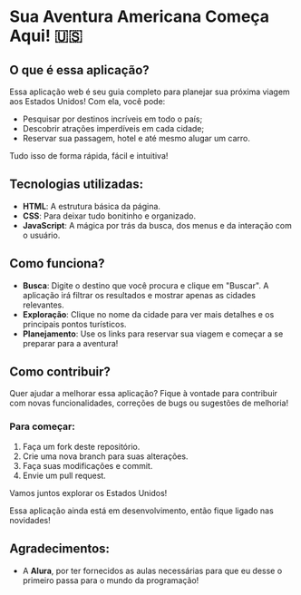 # Sua Aventura Americana Começa Aqui! 🇺🇸

## O que é essa aplicação?

Essa aplicação web é seu guia completo para planejar sua próxima viagem aos Estados Unidos! Com ela, você pode:

- Pesquisar por destinos incríveis em todo o país;
- Descobrir atrações imperdíveis em cada cidade;
- Reservar sua passagem, hotel e até mesmo alugar um carro.

Tudo isso de forma rápida, fácil e intuitiva!

## Tecnologias utilizadas:

- **HTML**: A estrutura básica da página.
- **CSS**: Para deixar tudo bonitinho e organizado.
- **JavaScript**: A mágica por trás da busca, dos menus e da interação com o usuário.

## Como funciona?

- **Busca**: Digite o destino que você procura e clique em "Buscar". A aplicação irá filtrar os resultados e mostrar apenas as cidades relevantes.
- **Exploração**: Clique no nome da cidade para ver mais detalhes e os principais pontos turísticos.
- **Planejamento**: Use os links para reservar sua viagem e começar a se preparar para a aventura!

## Como contribuir?

Quer ajudar a melhorar essa aplicação? Fique à vontade para contribuir com novas funcionalidades, correções de bugs ou sugestões de melhoria!

### Para começar:

1. Faça um fork deste repositório.
2. Crie uma nova branch para suas alterações.
3. Faça suas modificações e commit.
4. Envie um pull request.

Vamos juntos explorar os Estados Unidos!

Essa aplicação ainda está em desenvolvimento, então fique ligado nas novidades!

## Agradecimentos:

- A **Alura**, por ter fornecidos as aulas necessárias para que eu desse o primeiro passa para o mundo da programação!

